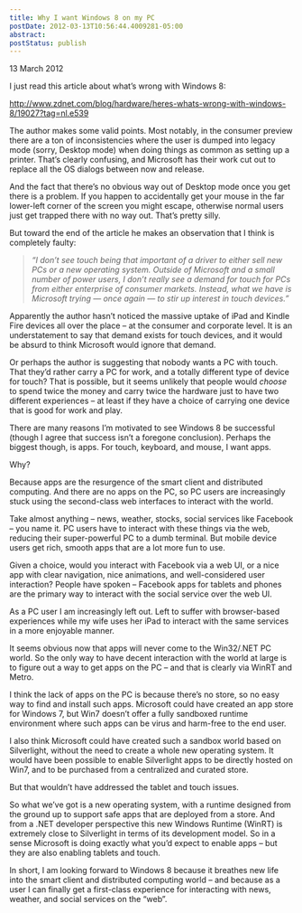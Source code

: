 ```yaml
---
title: Why I want Windows 8 on my PC
postDate: 2012-03-13T10:56:44.4009281-05:00
abstract: 
postStatus: publish
---
```

13 March 2012

I just read this article about what’s wrong with Windows 8:

http://www.zdnet.com/blog/hardware/heres-whats-wrong-with-windows-8/19027?tag=nl.e539

The author makes some valid points. Most notably, in the consumer preview there are a ton of inconsistencies where the user is dumped into legacy mode (sorry, Desktop mode) when doing things as common as setting up a printer. That’s clearly confusing, and Microsoft has their work cut out to replace all the OS dialogs between now and release.

And the fact that there’s no obvious way out of Desktop mode once you get there is a problem. If you happen to accidentally get your mouse in the far lower-left corner of the screen you might escape, otherwise normal users just get trapped there with no way out. That’s pretty silly.

But toward the end of the article he makes an observation that I think is completely faulty:


> *“I don’t see touch being that important of a driver to either sell new PCs or a new operating system. Outside of Microsoft and a small number of power users, I don’t really see a demand for touch for PCs from either enterprise of consumer markets. Instead, what we have is Microsoft trying — once again — to stir up interest in touch devices.”*


Apparently the author hasn’t noticed the massive uptake of iPad and Kindle Fire devices all over the place – at the consumer and corporate level. It is an understatement to say that demand exists for touch devices, and it would be absurd to think Microsoft would ignore that demand.

Or perhaps the author is suggesting that nobody wants a PC with touch. That they’d rather carry a PC for work, and a totally different type of device for touch? That is possible, but it seems unlikely that people would *choose* to spend twice the money and carry twice the hardware just to have two different experiences – at least if they have a choice of carrying one device that is good for work and play.

There are many reasons I’m motivated to see Windows 8 be successful (though I agree that success isn’t a foregone conclusion). Perhaps the biggest though, is apps. For touch, keyboard, and mouse, I want apps.

Why?

Because apps are the resurgence of the smart client and distributed computing. And there are no apps on the PC, so PC users are increasingly stuck using the second-class web interfaces to interact with the world.

Take almost anything – news, weather, stocks, social services like Facebook – you name it. PC users have to interact with these things via the web, reducing their super-powerful PC to a dumb terminal. But mobile device users get rich, smooth apps that are a lot more fun to use.

Given a choice, would you interact with Facebook via a web UI, or a nice app with clear navigation, nice animations, and well-considered user interaction? People have spoken – Facebook apps for tablets and phones are the primary way to interact with the social service over the web UI.

As a PC user I am increasingly left out. Left to suffer with browser-based experiences while my wife uses her iPad to interact with the same services in a more enjoyable manner.

It seems obvious now that apps will never come to the Win32/.NET PC world. So the only way to have decent interaction with the world at large is to figure out a way to get apps on the PC – and that is clearly via WinRT and Metro.

I think the lack of apps on the PC is because there’s no store, so no easy way to find and install such apps. Microsoft could have created an app store for Windows 7, but Win7 doesn’t offer a fully sandboxed runtime environment where such apps can be virus and harm-free to the end user.

I also think Microsoft could have created such a sandbox world based on Silverlight, without the need to create a whole new operating system. It would have been possible to enable Silverlight apps to be directly hosted on Win7, and to be purchased from a centralized and curated store.

But that wouldn’t have addressed the tablet and touch issues.

So what we’ve got is a new operating system, with a runtime designed from the ground up to support safe apps that are deployed from a store. And from a .NET developer perspective this new Windows Runtime (WinRT) is extremely close to Silverlight in terms of its development model. So in a sense Microsoft is doing exactly what you’d expect to enable apps – but they are also enabling tablets and touch.

In short, I am looking forward to Windows 8 because it breathes new life into the smart client and distributed computing world – and because as a user I can finally get a first-class experience for interacting with news, weather, and social services on the “web”.
